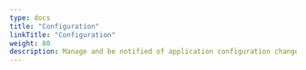 ```yaml
---
type: docs
title: "Configuration"
linkTitle: "Configuration"
weight: 80
description: Manage and be notified of application configuration changes
---
```

